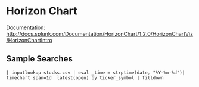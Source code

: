 # Horizon Chart

Documentation:
http://docs.splunk.com/Documentation/HorizonChart/1.2.0/HorizonChartViz/HorizonChartIntro

## Sample Searches

```
| inputlookup stocks.csv | eval _time = strptime(date, "%Y-%m-%d")| timechart span=1d  latest(open) by ticker_symbol | filldown
```